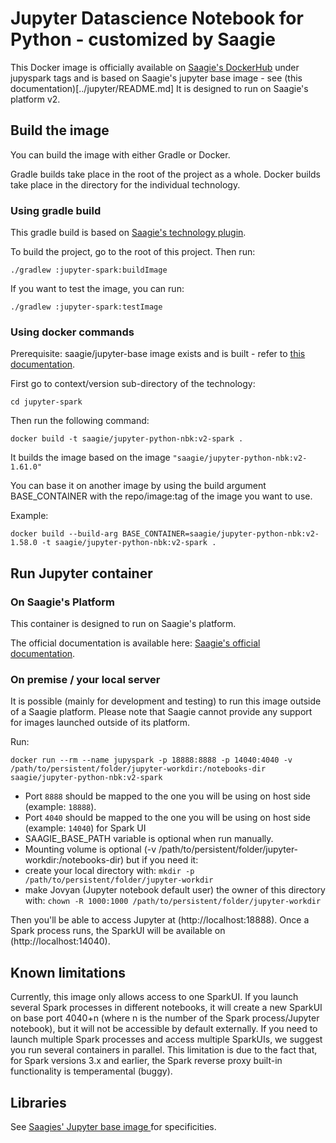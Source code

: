 # Jupyter Datascience Notebook for Python - customized by Saagie

This Docker image is officially available on [Saagie's DockerHub](https://hub.docker.com/r/saagie/jupyter-python-nbk) under jupyspark tags and is based on Saagie's jupyter base image - see (this documentation)[../jupyter/README.md]
It is designed to run on Saagie's platform v2.

## Build the image

You can build the image with either Gradle or Docker.

Gradle builds take place in the root of the project as a whole.
Docker builds take place in the directory for the individual technology.

### Using gradle build 

This gradle build is based on [Saagie's technology plugin](https://github.com/saagie/technologies-plugin).

To build the project, go to the root of this project.
Then run:

```
./gradlew :jupyter-spark:buildImage
```

If you want to test the image, you can run:
```
./gradlew :jupyter-spark:testImage
```

### Using docker commands

Prerequisite: saagie/jupyter-base image exists and is built - refer to [this documentation](../jupyter/README.md).

First go to context/version sub-directory of the technology:

```
cd jupyter-spark
```

Then run the following command:
```
docker build -t saagie/jupyter-python-nbk:v2-spark .
```
It builds the image based on the image `"saagie/jupyter-python-nbk:v2-1.61.0"`

You can base it on another image by using the build argument BASE_CONTAINER with the repo/image:tag of the image you want to use.

Example: 
```
docker build --build-arg BASE_CONTAINER=saagie/jupyter-python-nbk:v2-1.58.0 -t saagie/jupyter-python-nbk:v2-spark .
```

     
## Run Jupyter container

### On Saagie's Platform 

This container is designed to run on Saagie's platform.

The official documentation is available here: [Saagie's official documentation](https://docs.saagie.io/product/latest/sdk/index.html).

### On premise / your local server

It is possible (mainly for development and testing) to run this image outside of a Saagie platform.
Please note that Saagie cannot provide any support for images launched outside of its platform.

Run: 

```
docker run --rm --name jupyspark -p 18888:8888 -p 14040:4040 -v /path/to/persistent/folder/jupyter-workdir:/notebooks-dir saagie/jupyter-python-nbk:v2-spark	
```

 * Port `8888` should be mapped to the one you will be using on host side (example: `18888`).
 * Port `4040` should be mapped to the one you will be using on host side (example: `14040`) for Spark UI
 * SAAGIE_BASE_PATH variable is optional when run manually.
 * Mounting volume is optional (-v /path/to/persistent/folder/jupyter-workdir:/notebooks-dir) but if you need it:
 * create your local directory with: `mkdir -p /path/to/persistent/folder/jupyter-workdir`
 * make Jovyan (Jupyter notebook default user) the owner of this directory with: `chown -R 1000:1000 /path/to/persistent/folder/jupyter-workdir`

Then you'll be able to access Jupyter at (http://localhost:18888).
Once a Spark process runs, the SparkUI will be available on (http://localhost:14040).


## Known limitations

Currently, this image only allows access to one SparkUI.
If you launch several Spark processes in different notebooks, it will create a new SparkUI on base port 4040+n (where n is the number of the Spark process/Jupyter notebook), but it will not be accessible by default externally. 
If you need to launch multiple Spark processes and access multiple SparkUIs, we suggest you run several containers in parallel.
This limitation is due to the fact that, for Spark versions 3.x and earlier, the Spark reverse proxy built-in functionality is temperamental (buggy).

## Libraries

See [Saagies' Jupyter base image ](../jupyter/README.md) for specificities.